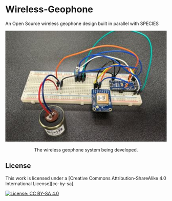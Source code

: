 # Wireless-Geophone
An Open Source wireless geophone design built in parallel with SPECIES

<p align="center">
<img src="media/system.jpg" alt="drawing" width="600"/>
</p>
<p align="center">
The wireless geophone system being developed.
</p>


## License
This work is licensed under a
[Creative Commons Attribution-ShareAlike 4.0 International License][cc-by-sa].

[![License: CC BY-SA 4.0](https://img.shields.io/badge/License-CC_BY--SA_4.0-lightgrey.svg)](https://creativecommons.org/licenses/by-sa/4.0/)
